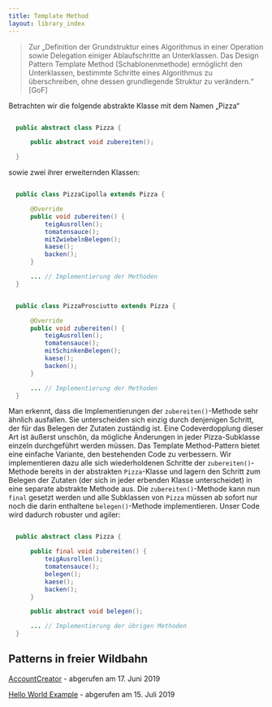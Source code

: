 ```yaml
---
title: Template Method
layout: library_index
---
```



> Zur „Definition der Grundstruktur eines Algorithmus in einer Operation sowie Delegation einiger Ablaufschritte an Unterklassen. Das Design Pattern Template Method (Schablonenmethode) ermöglicht den Unterklassen, bestimmte Schritte eines Algorithmus zu überschreiben, ohne dessen grundlegende Struktur zu verändern.“ [GoF]

Betrachten wir die folgende abstrakte Klasse mit dem Namen „Pizza“

```java

  public abstract class Pizza {

      public abstract void zubereiten();

  }

```

sowie zwei ihrer erweiternden Klassen:

```java

  public class PizzaCipolla extends Pizza {

      @Override
      public void zubereiten() {
          teigAusrollen();
          tomatensauce();
          mitZwiebelnBelegen();
          kaese();
          backen();
      }

      ... // Implementierung der Methoden
  }

```

```java

  public class PizzaProsciutto extends Pizza {

      @Override
      public void zubereiten() {
          teigAusrollen();
          tomatensauce();
          mitSchinkenBelegen();
          kaese();
          backen();
      }

      ... // Implementierung der Methoden
  }

```

Man erkennt, dass die Implementierungen der ``zubereiten()``-Methode sehr ähnlich ausfallen. Sie unterscheiden sich einzig durch denjenigen Schritt, der für das Belegen der Zutaten zuständig ist. Eine Codeverdopplung dieser Art ist äußerst unschön, da mögliche Änderungen in jeder Pizza-Subklasse einzeln durchgeführt werden müssen. Das Template Method-Pattern bietet eine einfache Variante, den bestehenden Code zu verbessern. Wir implementieren dazu alle sich wiederholdenen Schritte der ``zubereiten()``-Methode bereits in der abstrakten ``Pizza``-Klasse und lagern den Schritt zum Belegen der Zutaten (der sich in jeder erbenden Klasse unterscheidet) in eine separate abstrakte Methode aus. Die ``zubereiten()``-Methode kann nun ``final`` gesetzt werden und alle Subklassen von ``Pizza`` müssen ab sofort nur noch die darin enthaltene ``belegen()``-Methode implementieren. Unser Code wird dadurch robuster und agiler:

```java

  public abstract class Pizza {

      public final void zubereiten() {
          teigAusrollen();
          tomatensauce();
          belegen();
          kaese();
          backen();
      }

      public abstract void belegen();

      ... // Implementierung der übrigen Methoden
  }

```

## Patterns in freier Wildbahn

[AccountCreator](https://github.com/java9s/template-method-pattern) - abgerufen am 17. Juni 2019

[Hello World Example](https://github.com/code4craft/hello-design-pattern/tree/master/src/main/java/helloworld/behavioral/template_method) - abgerufen am 15. Juli 2019
